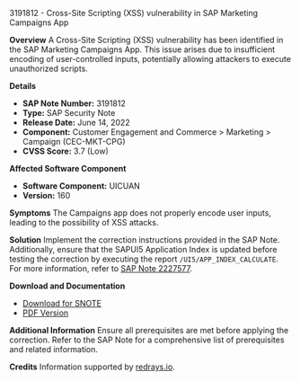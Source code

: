 3191812 - Cross-Site Scripting (XSS) vulnerability in SAP Marketing Campaigns App

**Overview**
A Cross-Site Scripting (XSS) vulnerability has been identified in the SAP Marketing Campaigns App. This issue arises due to insufficient encoding of user-controlled inputs, potentially allowing attackers to execute unauthorized scripts.

**Details**
- **SAP Note Number:** 3191812
- **Type:** SAP Security Note
- **Release Date:** June 14, 2022
- **Component:** Customer Engagement and Commerce > Marketing > Campaign (CEC-MKT-CPG)
- **CVSS Score:** 3.7 (Low)
  
**Affected Software Component**
- **Software Component:** UICUAN
- **Version:** 160

**Symptoms**
The Campaigns app does not properly encode user inputs, leading to the possibility of XSS attacks.

**Solution**
Implement the correction instructions provided in the SAP Note. Additionally, ensure that the SAPUI5 Application Index is updated before testing the correction by executing the report `/UI5/APP_INDEX_CALCULATE`. For more information, refer to [SAP Note 2227577](https://me.sap.com/notes/2227577).

**Download and Documentation**
- [Download for SNOTE](https://notesdownloads.sap.com/note/0040000000770542022)
- [PDF Version](https://userapps.support.sap.com/sap/support/sfm/notes/print/0003191812?language=en-US&token=9BA207CEE468516951A90FE0270FFCB8)

**Additional Information**
Ensure all prerequisites are met before applying the correction. Refer to the SAP Note for a comprehensive list of prerequisites and related information.

**Credits**
Information supported by [redrays.io](https://redrays.io).